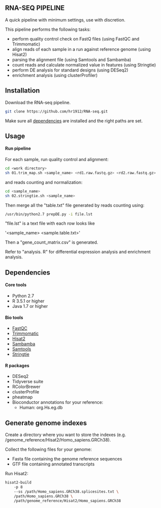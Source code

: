 ## RNA-SEQ PIPELINE

A quick pipeline with minimum settings, use with discretion.

This pipeline performs the following tasks:
- perform quality control check on FastQ files (using FastQC and Trimmomatic)
- align reads of each sample in a run against reference genome (using Hisat2)
- parsing the alignment file (using Samtools and Sambamba)
- count reads and calculate normalized value in features (using Stringtie)
- perform DE analysis for standard designs (using DESeq2)
- enrichment analysis (using clusterProfiler)


## Installation
Download the RNA-seq pipeline.

```bash
git clone https://github.com/hr1912/RNA-seq.git
```

Make sure all [dependencies](#dependencies) are installed and the right paths are set.

## Usage
#### Run pipeline

For each sample, run quality control and alignment:

```bash
cd <work directory>
sh 01.trim_map.sh <sample_name> <rd1.raw.fastq.gz> <rd2.raw.fastq.gz>
```
and reads counting and normalization:
```bash
cd <sample_name>
sh 02.stringtie.sh <sample_name>
```

Then merge all the "table.txt" file generated by reads counting using:

```bash
/usr/bin/python2.7 prepDE.py -i file.lst
```

"file.lst" is a text file with each row looks like

'<sample_name>  <sample.table.txt>'

Then a "gene_count_matrix.csv" is generated.

Refer to "analysis. R" for differential expression analysis and enrichment analysis. 

## Dependencies

#### Core tools
- Python 2.7
- R 3.5.1 or higher
- Java 1.7 or higher

#### Bio tools
- [FastQC](http://www.bioinformatics.babraham.ac.uk/projects/fastqc/)
- [Trimmomatic](http://www.usadellab.org/cms/?page=trimmomatic)
- [Hisat2](http://daehwankimlab.github.io/hisat2/)
- [Sambamba](http://lomereiter.github.io/sambamba/)
- [Samtools](https://github.com/CuppenResearch/bamMetrics)
- [Stringtie](https://ccb.jhu.edu/software/stringtie/)

#### R packages
- DESeq2
- Tidyverse suite
- RColorBrewer
- clusterProfile
- pheatmap
- Bioconductor annotations for your reference:
  - Human: org.Hs.eg.db

## Generate genome indexes
Create a directory where you want to store the indexes (e.g. /genome_reference/Hisat2/Homo_sapiens.GRCh38).

Collect the following files for your genome:
- Fasta file containing the genome reference sequences
- GTF file containing annotated transcripts

Run Hisat2:
```bash
hisat2-build
	-p 8
	--ss /path/Homo_sapiens.GRCh38.splicesites.txt \
	/path/Homo_sapiens.GRCh38 \
	/path/genome_reference/Hisat2/Homo_sapiens.GRCh38
```
